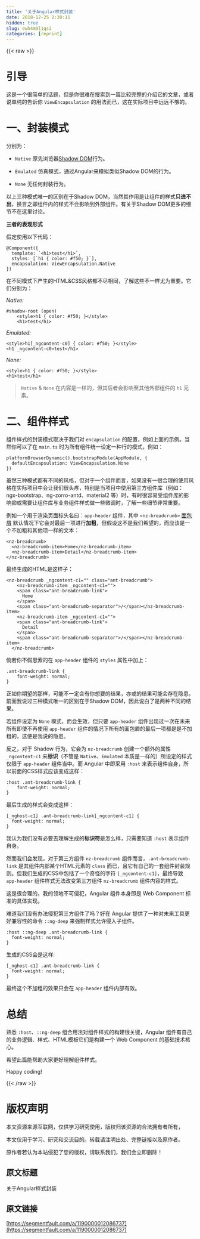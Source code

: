 ```yaml
---
title: '关于Angular样式封装' 
date: 2018-12-25 2:30:11
hidden: true
slug: ewh4m9l1qsi
categories: [reprint]
---
```


{{< raw >}}

                    
<h1 id="articleHeader0">引导</h1>
<p>这是一个很简单的话题，但是你很难在搜索到一篇比较完整的介绍它的文章，或者说单纯的告诉你 <code>ViewEncapsulation</code> 的用法而已，这在实际项目中远远不够的。</p>
<h1 id="articleHeader1">一、封装模式</h1>
<p>分别为：</p>
<ul>
<li><p><code>Native</code> 原先浏览器<a href="https://developer.mozilla.org/en-US/docs/Web/Web_Components/Shadow_DOM" rel="nofollow noreferrer" target="_blank">Shadow DOM</a>行为。</p></li>
<li><p><code>Emulated</code> 仿真模式，通过Angular来模拟类似Shadow DOM的行为。</p></li>
<li><p><code>None</code> 无任何封装行为。</p></li>
</ul>
<p>以上三种模式唯一的区别在于Shadow DOM，当然其作用是让组件的样式<strong>只进不出</strong>，换言之即组件内的样式不会影响到外部组件。有关于Shadow DOM更多的细节不在这里讨论。</p>
<p><strong>三者的表现形式</strong></p>
<p>假定使用以下代码：</p>
<div class="widget-codetool" style="display:none;">
      <div class="widget-codetool--inner">
      <span class="selectCode code-tool" data-toggle="tooltip" data-placement="top" title="" data-original-title="全选"></span>
      <span type="button" class="copyCode code-tool" data-toggle="tooltip" data-placement="top" data-clipboard-text="@Component({
  template: `<h1>test</h1>`,
  styles: [`h1 { color: #f50; }`],
  encapsulation: ViewEncapsulation.Native
})" title="" data-original-title="复制"></span>
      <span type="button" class="saveToNote code-tool" data-toggle="tooltip" data-placement="top" title="" data-original-title="放进笔记"></span>
      </div>
      </div><pre class="typescript hljs"><code class="typescript"><span class="hljs-meta">@Component</span>({
  template: <span class="hljs-string">`&lt;h1&gt;test&lt;/h1&gt;`</span>,
  styles: [<span class="hljs-string">`h1 { color: #f50; }`</span>],
  encapsulation: ViewEncapsulation.Native
})</code></pre>
<p>在不同模式下产生的HTML&amp;CSS风格都不尽相同，了解这些不一样尤为重要。它们分别为：</p>
<p><em>Native:</em></p>
<div class="widget-codetool" style="display:none;">
      <div class="widget-codetool--inner">
      <span class="selectCode code-tool" data-toggle="tooltip" data-placement="top" title="" data-original-title="全选"></span>
      <span type="button" class="copyCode code-tool" data-toggle="tooltip" data-placement="top" data-clipboard-text="#shadow-root (open)
    <style>h1 { color: #f50; }</style>
    <h1>test</h1>" title="" data-original-title="复制"></span>
      <span type="button" class="saveToNote code-tool" data-toggle="tooltip" data-placement="top" title="" data-original-title="放进笔记"></span>
      </div>
      </div><pre class="xml hljs"><code class="html">#shadow-root (open)
    <span class="hljs-tag">&lt;<span class="hljs-name">style</span>&gt;</span><span class="css"><span class="hljs-selector-tag">h1</span> { <span class="hljs-attribute">color</span>: <span class="hljs-number">#f50</span>; }</span><span class="hljs-tag">&lt;/<span class="hljs-name">style</span>&gt;</span>
    <span class="hljs-tag">&lt;<span class="hljs-name">h1</span>&gt;</span>test<span class="hljs-tag">&lt;/<span class="hljs-name">h1</span>&gt;</span></code></pre>
<p><em>Emulated:</em></p>
<div class="widget-codetool" style="display:none;">
      <div class="widget-codetool--inner">
      <span class="selectCode code-tool" data-toggle="tooltip" data-placement="top" title="" data-original-title="全选"></span>
      <span type="button" class="copyCode code-tool" data-toggle="tooltip" data-placement="top" data-clipboard-text="<style>h1[_ngcontent-c0] { color: #f50; }</style>
<h1 _ngcontent-c0>test</h1>" title="" data-original-title="复制"></span>
      <span type="button" class="saveToNote code-tool" data-toggle="tooltip" data-placement="top" title="" data-original-title="放进笔记"></span>
      </div>
      </div><pre class="xml hljs"><code class="html"><span class="hljs-tag">&lt;<span class="hljs-name">style</span>&gt;</span><span class="css"><span class="hljs-selector-tag">h1</span><span class="hljs-selector-attr">[_ngcontent-c0]</span> { <span class="hljs-attribute">color</span>: <span class="hljs-number">#f50</span>; }</span><span class="hljs-tag">&lt;/<span class="hljs-name">style</span>&gt;</span>
<span class="hljs-tag">&lt;<span class="hljs-name">h1</span> <span class="hljs-attr">_ngcontent-c0</span>&gt;</span>test<span class="hljs-tag">&lt;/<span class="hljs-name">h1</span>&gt;</span></code></pre>
<p><em>None:</em></p>
<div class="widget-codetool" style="display:none;">
      <div class="widget-codetool--inner">
      <span class="selectCode code-tool" data-toggle="tooltip" data-placement="top" title="" data-original-title="全选"></span>
      <span type="button" class="copyCode code-tool" data-toggle="tooltip" data-placement="top" data-clipboard-text="<style>h1 { color: #f50; }</style>
<h1>test</h1>" title="" data-original-title="复制"></span>
      <span type="button" class="saveToNote code-tool" data-toggle="tooltip" data-placement="top" title="" data-original-title="放进笔记"></span>
      </div>
      </div><pre class="xml hljs"><code class="html"><span class="hljs-tag">&lt;<span class="hljs-name">style</span>&gt;</span><span class="css"><span class="hljs-selector-tag">h1</span> { <span class="hljs-attribute">color</span>: <span class="hljs-number">#f50</span>; }</span><span class="hljs-tag">&lt;/<span class="hljs-name">style</span>&gt;</span>
<span class="hljs-tag">&lt;<span class="hljs-name">h1</span>&gt;</span>test<span class="hljs-tag">&lt;/<span class="hljs-name">h1</span>&gt;</span></code></pre>
<blockquote><p><code>Native</code> &amp; <code>None</code> 在内容是一样的，但其后者会影响至其他外部组件的 <code>h1</code> 元素。</p></blockquote>
<h1 id="articleHeader2">二、组件样式</h1>
<p>组件样式的封装模式取决于我们对 <code>encapsulation</code> 的配置，例如上面的示例。当然你可以了在 <code>main.ts</code> 时为所有组件统一设定一种行的模式，例如：</p>
<div class="widget-codetool" style="display:none;">
      <div class="widget-codetool--inner">
      <span class="selectCode code-tool" data-toggle="tooltip" data-placement="top" title="" data-original-title="全选"></span>
      <span type="button" class="copyCode code-tool" data-toggle="tooltip" data-placement="top" data-clipboard-text="platformBrowserDynamic().bootstrapModule(AppModule, {
  defaultEncapsulation: ViewEncapsulation.None
})" title="" data-original-title="复制"></span>
      <span type="button" class="saveToNote code-tool" data-toggle="tooltip" data-placement="top" title="" data-original-title="放进笔记"></span>
      </div>
      </div><pre class="typescript hljs"><code class="typescript">platformBrowserDynamic().bootstrapModule(AppModule, {
  defaultEncapsulation: ViewEncapsulation.None
})</code></pre>
<p>虽然三种模式都有不同的风格，但对于一个组件而言，如果没有一很合理的使用风格在实际项目中会让我们很头疼，特别是当项目中使用第三方组件库（例如：ngx-bootstrap、ng-zorro-antd、material2 等）时，有时很容易受组件库的影响抑或需要让组件库与业务组件样式做一些微调时，了解一些细节非常重要。</p>
<p>例如一个用于渲染页面标头名曰：<code>app-header</code> 组件，其中 <code>&lt;nz-breadcrumb&gt;</code> <a href="https://ng.ant.design/#/components/breadcrumb" rel="nofollow noreferrer" target="_blank">面包屑</a> 默认情况下它会对最后一项进行<strong>加粗</strong>，但假设这不是我们希望的，而应该是一个不加粗和其他项一样的文本：</p>
<div class="widget-codetool" style="display:none;">
      <div class="widget-codetool--inner">
      <span class="selectCode code-tool" data-toggle="tooltip" data-placement="top" title="" data-original-title="全选"></span>
      <span type="button" class="copyCode code-tool" data-toggle="tooltip" data-placement="top" data-clipboard-text="<nz-breadcrumb>
  <nz-breadcrumb-item>Home</nz-breadcrumb-item>
  <nz-breadcrumb-item>Detail</nz-breadcrumb-item>
</nz-breadcrumb>" title="" data-original-title="复制"></span>
      <span type="button" class="saveToNote code-tool" data-toggle="tooltip" data-placement="top" title="" data-original-title="放进笔记"></span>
      </div>
      </div><pre class="xml hljs"><code class="html"><span class="hljs-tag">&lt;<span class="hljs-name">nz-breadcrumb</span>&gt;</span>
  <span class="hljs-tag">&lt;<span class="hljs-name">nz-breadcrumb-item</span>&gt;</span>Home<span class="hljs-tag">&lt;/<span class="hljs-name">nz-breadcrumb-item</span>&gt;</span>
  <span class="hljs-tag">&lt;<span class="hljs-name">nz-breadcrumb-item</span>&gt;</span>Detail<span class="hljs-tag">&lt;/<span class="hljs-name">nz-breadcrumb-item</span>&gt;</span>
<span class="hljs-tag">&lt;/<span class="hljs-name">nz-breadcrumb</span>&gt;</span></code></pre>
<p>最终生成的HTML是这样子：</p>
<div class="widget-codetool" style="display:none;">
      <div class="widget-codetool--inner">
      <span class="selectCode code-tool" data-toggle="tooltip" data-placement="top" title="" data-original-title="全选"></span>
      <span type="button" class="copyCode code-tool" data-toggle="tooltip" data-placement="top" data-clipboard-text="<nz-breadcrumb _ngcontent-c1=&quot;&quot; class=&quot;ant-breadcrumb&quot;>
    <nz-breadcrumb-item _ngcontent-c1=&quot;&quot;>
    <span class=&quot;ant-breadcrumb-link&quot;>
      Home
    </span>
    <span class=&quot;ant-breadcrumb-separator&quot;>/</span></nz-breadcrumb-item>
    <nz-breadcrumb-item _ngcontent-c1=&quot;&quot;>
    <span class=&quot;ant-breadcrumb-link&quot;>
      Detail
    </span>
    <span class=&quot;ant-breadcrumb-separator&quot;>/</span></nz-breadcrumb-item>
  </nz-breadcrumb>" title="" data-original-title="复制"></span>
      <span type="button" class="saveToNote code-tool" data-toggle="tooltip" data-placement="top" title="" data-original-title="放进笔记"></span>
      </div>
      </div><pre class="xml hljs"><code class="html"><span class="hljs-tag">&lt;<span class="hljs-name">nz-breadcrumb</span> <span class="hljs-attr">_ngcontent-c1</span>=<span class="hljs-string">""</span> <span class="hljs-attr">class</span>=<span class="hljs-string">"ant-breadcrumb"</span>&gt;</span>
    <span class="hljs-tag">&lt;<span class="hljs-name">nz-breadcrumb-item</span> <span class="hljs-attr">_ngcontent-c1</span>=<span class="hljs-string">""</span>&gt;</span>
    <span class="hljs-tag">&lt;<span class="hljs-name">span</span> <span class="hljs-attr">class</span>=<span class="hljs-string">"ant-breadcrumb-link"</span>&gt;</span>
      Home
    <span class="hljs-tag">&lt;/<span class="hljs-name">span</span>&gt;</span>
    <span class="hljs-tag">&lt;<span class="hljs-name">span</span> <span class="hljs-attr">class</span>=<span class="hljs-string">"ant-breadcrumb-separator"</span>&gt;</span>/<span class="hljs-tag">&lt;/<span class="hljs-name">span</span>&gt;</span><span class="hljs-tag">&lt;/<span class="hljs-name">nz-breadcrumb-item</span>&gt;</span>
    <span class="hljs-tag">&lt;<span class="hljs-name">nz-breadcrumb-item</span> <span class="hljs-attr">_ngcontent-c1</span>=<span class="hljs-string">""</span>&gt;</span>
    <span class="hljs-tag">&lt;<span class="hljs-name">span</span> <span class="hljs-attr">class</span>=<span class="hljs-string">"ant-breadcrumb-link"</span>&gt;</span>
      Detail
    <span class="hljs-tag">&lt;/<span class="hljs-name">span</span>&gt;</span>
    <span class="hljs-tag">&lt;<span class="hljs-name">span</span> <span class="hljs-attr">class</span>=<span class="hljs-string">"ant-breadcrumb-separator"</span>&gt;</span>/<span class="hljs-tag">&lt;/<span class="hljs-name">span</span>&gt;</span><span class="hljs-tag">&lt;/<span class="hljs-name">nz-breadcrumb-item</span>&gt;</span>
  <span class="hljs-tag">&lt;/<span class="hljs-name">nz-breadcrumb</span>&gt;</span></code></pre>
<p>倘若你不假思索的在 <code>app-header</code> 组件的 <code>styles</code> 属性中加上：</p>
<div class="widget-codetool" style="display:none;">
      <div class="widget-codetool--inner">
      <span class="selectCode code-tool" data-toggle="tooltip" data-placement="top" title="" data-original-title="全选"></span>
      <span type="button" class="copyCode code-tool" data-toggle="tooltip" data-placement="top" data-clipboard-text=".ant-breadcrumb-link {
    font-weight: normal;
}" title="" data-original-title="复制"></span>
      <span type="button" class="saveToNote code-tool" data-toggle="tooltip" data-placement="top" title="" data-original-title="放进笔记"></span>
      </div>
      </div><pre class="css hljs"><code class="css"><span class="hljs-selector-class">.ant-breadcrumb-link</span> {
    <span class="hljs-attribute">font-weight</span>: normal;
}</code></pre>
<p>正如你期望的那样，可能不一定会有你想要的结果，亦或的结果可能会存在隐患。前面我说过三种模式唯一的区别在于Shadow DOM，因此说白了是两种不同的结果。</p>
<p>若组件设定为 <code>None</code> 模式，而会生效，但只要 <code>app-header</code> 组件出现过一次在未来所有即使不再使用 <code>app-header</code> 组件的情况下所有的面包屑的最后一项都是是不加粗的，这便是我说的隐患。</p>
<p>反之，对于 Shadow 行为，它会为 <code>nz-breadcrumb</code> 创建一个额外的属性 <code>_ngcontent-c1</code> 来<strong>标识</strong>（不管是 <code>Native</code>、<code>Emulated</code> 本质是一样的）所设定的样式仅限于 <code>app-header</code> 组件当中。而 Angular 中即采用 <code>:host</code> 来表示组件自身，所以前面的CSS样式应该变成这样：</p>
<div class="widget-codetool" style="display:none;">
      <div class="widget-codetool--inner">
      <span class="selectCode code-tool" data-toggle="tooltip" data-placement="top" title="" data-original-title="全选"></span>
      <span type="button" class="copyCode code-tool" data-toggle="tooltip" data-placement="top" data-clipboard-text=":host .ant-breadcrumb-link {
    font-weight: normal;
}" title="" data-original-title="复制"></span>
      <span type="button" class="saveToNote code-tool" data-toggle="tooltip" data-placement="top" title="" data-original-title="放进笔记"></span>
      </div>
      </div><pre class="css hljs"><code class="css"><span class="hljs-selector-pseudo">:host</span> <span class="hljs-selector-class">.ant-breadcrumb-link</span> {
    <span class="hljs-attribute">font-weight</span>: normal;
}</code></pre>
<p>最后生成的样式会变成这样：</p>
<div class="widget-codetool" style="display:none;">
      <div class="widget-codetool--inner">
      <span class="selectCode code-tool" data-toggle="tooltip" data-placement="top" title="" data-original-title="全选"></span>
      <span type="button" class="copyCode code-tool" data-toggle="tooltip" data-placement="top" data-clipboard-text="[_nghost-c1] .ant-breadcrumb-link[_ngcontent-c1] {
  font-weight: normal;
}" title="" data-original-title="复制"></span>
      <span type="button" class="saveToNote code-tool" data-toggle="tooltip" data-placement="top" title="" data-original-title="放进笔记"></span>
      </div>
      </div><pre class="css hljs"><code class="css"><span class="hljs-selector-attr">[_nghost-c1]</span> <span class="hljs-selector-class">.ant-breadcrumb-link</span><span class="hljs-selector-attr">[_ngcontent-c1]</span> {
  <span class="hljs-attribute">font-weight</span>: normal;
}</code></pre>
<p>我认为我们没有必要去理解生成的<strong>标识符</strong>是怎么样，只需要知道 <code>:host</code> 表示组件自身。</p>
<p>然而我们会发现，对于第三方组件 <code>nz-breadcrumb</code> 组件而言，<code>.ant-breadcrumb-link</code> 是其组件内部某个HTML元素的 <code>class</code> 而已，且它有自己的一套组件封装规则。但我们生成的CSS中包括了一个奇怪的字符 <code>[_ngcontent-c1]</code>，最终导致 <code>app-header</code> 组件样式无法改变第三方组件 <code>nz-breadcrumb</code> 组件内容的样式。</p>
<p>这是很合理的，我的领地不可侵犯，Angular 组件本身即是 Web Component 标准的具体实现。</p>
<p>难道我们没有办法侵犯第三方组件了吗？好在 Angular 提供了一种对未来工具更好兼容性的命令 <code>::ng-deep</code> 来强制样式允许侵入子组件。</p>
<div class="widget-codetool" style="display:none;">
      <div class="widget-codetool--inner">
      <span class="selectCode code-tool" data-toggle="tooltip" data-placement="top" title="" data-original-title="全选"></span>
      <span type="button" class="copyCode code-tool" data-toggle="tooltip" data-placement="top" data-clipboard-text=":host ::ng-deep .ant-breadcrumb-link {
  font-weight: normal;
}" title="" data-original-title="复制"></span>
      <span type="button" class="saveToNote code-tool" data-toggle="tooltip" data-placement="top" title="" data-original-title="放进笔记"></span>
      </div>
      </div><pre class="css hljs"><code class="css"><span class="hljs-selector-pseudo">:host</span> <span class="hljs-selector-pseudo">::ng-deep</span> <span class="hljs-selector-class">.ant-breadcrumb-link</span> {
  <span class="hljs-attribute">font-weight</span>: normal;
}</code></pre>
<p>生成的CSS会是这样:</p>
<div class="widget-codetool" style="display:none;">
      <div class="widget-codetool--inner">
      <span class="selectCode code-tool" data-toggle="tooltip" data-placement="top" title="" data-original-title="全选"></span>
      <span type="button" class="copyCode code-tool" data-toggle="tooltip" data-placement="top" data-clipboard-text="[_nghost-c1] .ant-breadcrumb-link {
  font-weight: normal;
}" title="" data-original-title="复制"></span>
      <span type="button" class="saveToNote code-tool" data-toggle="tooltip" data-placement="top" title="" data-original-title="放进笔记"></span>
      </div>
      </div><pre class="css hljs"><code class="css"><span class="hljs-selector-attr">[_nghost-c1]</span> <span class="hljs-selector-class">.ant-breadcrumb-link</span> {
  <span class="hljs-attribute">font-weight</span>: normal;
}</code></pre>
<p>最终这个不加粗的效果只会在 <code>app-header</code> 组件内部有效。</p>
<h1 id="articleHeader3">总结</h1>
<p>熟悉 <code>:host</code>、<code>::ng-deep</code> 组合用法对组件样式的构建很关键，Angular 组件有自己的业务逻辑、样式、HTML模板它们是构建一个 Web Component 的基础技术核心。</p>
<p>希望此篇能帮助大家更好理解组件样式。</p>
<p>Happy coding!</p>

                
{{< /raw >}}

# 版权声明
本文资源来源互联网，仅供学习研究使用，版权归该资源的合法拥有者所有，

本文仅用于学习、研究和交流目的。转载请注明出处、完整链接以及原作者。

原作者若认为本站侵犯了您的版权，请联系我们，我们会立即删除！

## 原文标题
关于Angular样式封装

## 原文链接
[https://segmentfault.com/a/1190000012086737](https://segmentfault.com/a/1190000012086737)

